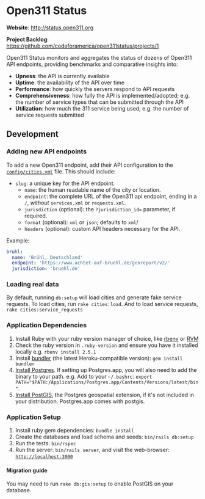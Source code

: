 Open311 Status
==============

**Website**: http://status.open311.org

**Project Backlog**: https://github.com/codeforamerica/open311status/projects/1

Open311 Status monitors and aggregates the status of dozens of Open311 API endpoints, providing benchmarks and comparative insights into:

- **Upness**: the API is currently available
- **Uptime**: the availability of the API over time
- **Performance**: how quickly the servers respond to API requests
- **Comprehensiveness**: how fully the API is implemented/adopted; e.g. the number of service types that can be submitted through the API
- **Utilization**: how much the 311 service being used; e.g. the number of service requests submitted

## Development

### Adding new API endpoints

To add a new Open311 endpoint, add their API configuration to the [`config/cities.yml`](config/cities.yml) file. This should include:
- `slug`: a unique key for the API endpoint.
    - `name`: the human readable name of the city or location.
    - `endpoint`: the complete URL of the Open311 api endpoint, ending in a `/`, _without_ `services.xml` or `requests.xml`.
    - `jurisdiction` (optional): the `?jurisdiction_id=` parameter, if required.
    - `format` (optional): `xml` or `json`; defaults to `xml`/
    - `headers` (optional): custom API headers necessary for the API.

Example:

```yml
bruhl:
  name: 'Brühl, Deutschland'
  endpoint: 'https://www.achtet-auf-bruehl.de/georeport/v2/'
  jurisdiction: 'bruehl.de'
```

### Loading real data

By default, running `db:setup` will load cities and generate fake service
requests. To load cities, run `rake cities:load`. And to load service requests,
`rake cities:service_requests`

### Application Dependencies
1. Install Ruby with your ruby version manager of choice, like [rbenv](https://github.com/rbenv/rbenv) or [RVM](https://github.com/codeforamerica/howto/blob/master/Ruby.md)
2. Check the ruby version in `.ruby-version` and ensure you have it installed locally e.g. `rbenv install 2.5.1`
3. Install [bundler](https://bundler.io/) (the latest Heroku-compatible version): `gem install bundler`
4. [Install Postgres](https://github.com/codeforamerica/howto/blob/master/PostgreSQL.md). If setting up Postgres.app, you will also need to add the binary to your path. e.g. Add to your `~/.bashrc`:
`export PATH="$PATH:/Applications/Postgres.app/Contents/Versions/latest/bin"`.
5. [Install PostGIS](https://postgis.net/install/), the Postgres geospatial extension, if it's not included in your distribution. Postgres.app comes with postgis.

### Application Setup

1. Install ruby gem dependencies: `bundle install`
2. Create the databases and load schema and seeds: `bin/rails db:setup`
3. Run the tests: `bin/rspec`
4. Run the server: `bin/rails server`, and visit the web-browser: [`http://localhost:3000`](http://localhost:3000)

#### Migration guide

You may need to run `rake db:gis:setup` to enable PostGIS on your database.
